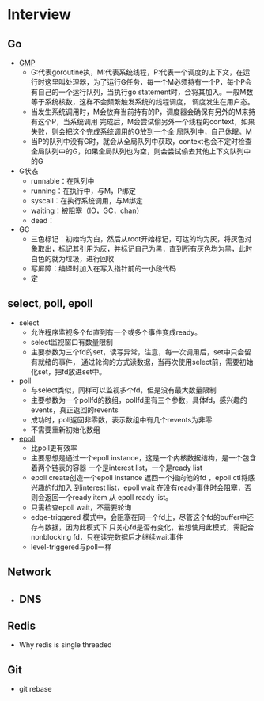 # Interview
## Go
- [GMP](https://morsmachine.dk/go-scheduler)
  - G:代表goroutine执，M:代表系统线程，P:代表一个调度的上下文，在运行时这里叫处理器，为了运行G任务，每一个M必须持有一个P，每个P会有自己的一个运行队列，当执行go statement时，会将其加入。一般M数等于系统核数，这样不会频繁触发系统的线程调度，
  调度发生在用户态。
  - 当发生系统调用时，M会放弃当前持有的P，调度器会确保有另外的M来持有这个P，当系统调用
  完成后，M会尝试偷另外一个线程的context，如果失败，则会把这个完成系统调用的G放到一个全
  局队列中，自己休眠。M
  - 当P的队列中没有G时，就会从全局队列中获取，context也会不定时检查全局队列中的G，如果全局队列也为空，则会尝试偷去其他上下文队列中的G
- G状态
  - runnable：在队列中
  - running：在执行中，与M，P绑定
  - syscall：在执行系统调用，与M绑定
  - waiting：被阻塞（IO，GC，chan）
  - dead：
- GC
  - 三色标记：初始均为白，然后从root开始标记，可达的均为灰，将灰色对象取出，标记其引用为灰，并标记自己为黑，直到所有灰色均为黑，此时白色的就为垃圾，进行回收
  - 写屏障：编译时加入在写入指针前的一小段代码
  - 定

## select, poll, epoll
- select  
  - 允许程序监视多个fd直到有一个或多个事件变成ready。
  - select监视窗口有数量限制
  - 主要参数为三个fd的set，读写异常，注意，每一次调用后，set中只会留有就绪的事件，
  通过轮询的方式读数据，当再次使用select前，需要初始化set，把fd放进set中。
- poll
  - 与select类似，同样可以监视多个fd，但是没有最大数量限制
  - 主要参数为一个pollfd的数组，pollfd里有三个参数，具体fd，感兴趣的events，真正返回的revents
  - 成功时，poll返回非零数，表示数组中有几个revents为非零
  - 不需要重新初始化数组
- [epoll](https://man7.org/linux/man-pages/man7/epoll.7.html)
  - 比poll更有效率
  - 主要思想是通过一个epoll instance，这是一个内核数据结构，是一个包含着两个链表的容器
  一个是interest list，一个是ready list
  - epoll create创造一个epoll instance 返回一个指向他的fd ，epoll ctl将感兴趣的fd加入
  到interest list，epoll wait 在没有ready事件时会阻塞，否则会返回一个ready item 从
  epoll ready list。
  - 只需检查epoll wait，不需要轮询
  - edge-triggered 模式中，会阻塞在同一个fd上，尽管这个fd的buffer中还存有数据，因为此模式下
  只关心fd是否有变化，若想使用此模式，需配合nonblocking fd，只在读完数据后才继续wait事件
  - level-triggered与poll一样

## Network
- DNS
  - 
## Redis
- Why redis is single threaded 
## Git
- git rebase
